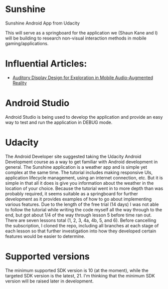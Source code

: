 # Sunshine
Sunshine Android App from Udacity

This will serve as a springboard for the application we (Shaun Kane and I) will be building to research non-visual interaction methods in mobile gaming/applications.

# Influential Articles:
- [Auditory Display Design for Exploration in Mobile Audio-Augmented Reality](http://ftp.dcs.glasgow.ac.uk/~stephen/papers/PUC_vazquezalvarezFinal2-revised.pdf)

# Android Studio
Android Studio is being used to develop the application and provide an easy way to test and run the application in DEBUG mode.

# Udacity
The Android Developer site suggested taking the Udacity Android Development course as a way to get familiar with Android development in general.  The Sunshine application is a weather app and is simple yet complex at the same time.  The tutorial includes making responsive UIs, application lifecycle management, using an internet connection, etc.  But it is simple in that all it does is give you information about the weather in the location of your choice.  Because the tutorial went in to more depth than was probably required, it seems suitable as a springboard for further development as it provides examples of how to go about implementing various features.  Due to the length of the free trial (14 days) I was not able to follow the tutorial while writing the code myself all the way through to the end, but got about 1/4 of the way through lesson 5 before time ran out.  There are seven lessons total (1, 2, 3, 4a, 4b, 5, and 6).  Before cancelling the subscription, I cloned the repo, including all branches at each stage of each lesson so that further investigation into how they developed certain features would be easier to determine.

# Supported versions
The minimum supported SDK version is 10 (at the moment), while the targeted SDK version is the latest, 21.  I'm thinking that the minimum SDK version will be raised later in development.
